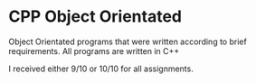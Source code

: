 # CPP Object Orientated
Object Orientated programs that were written according to brief requirements.
All programs are written in C++

I received either 9/10 or 10/10 for all assignments.
